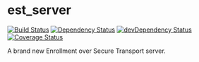 # est_server

[![Build Status](https://travis-ci.org/rsrdesarrollo/est_server.svg?branch=master)](https://travis-ci.org/rsrdesarrollo/est_server)
[![Dependency Status](https://david-dm.org/rsrdesarrollo/est_server.svg)](https://david-dm.org/rsrdesarrollo/est_server)
[![devDependency Status](https://david-dm.org/rsrdesarrollo/est_server/dev-status.svg)](https://david-dm.org/rsrdesarrollo/est_serverd#info=devDependencies)
[![Coverage Status](https://coveralls.io/repos/rsrdesarrollo/est_server/badge.svg)](https://coveralls.io/r/rsrdesarrollo/est_server)

A brand new Enrollment over Secure Transport server.

